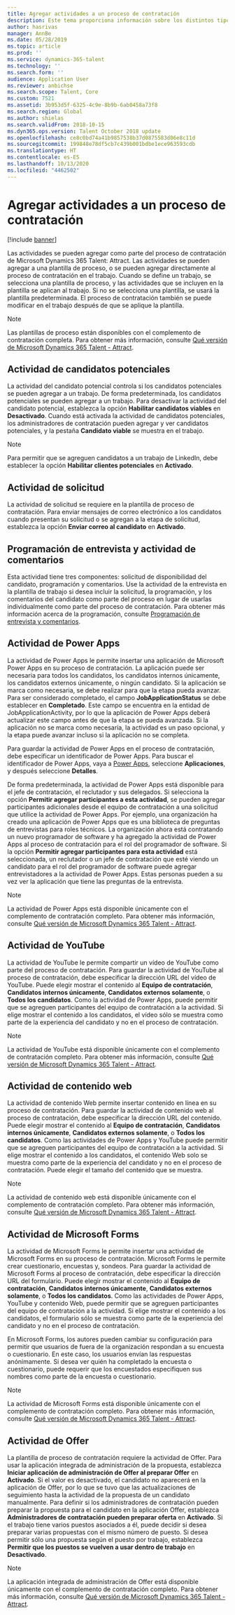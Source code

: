```yaml
---
title: Agregar actividades a un proceso de contratación
description: Este tema proporciona información sobre los distintos tipos de actividades que se pueden agregar a un proceso de contratación en Microsoft Dynamics 365 Talent - Attract.
author: hasrivas
manager: AnnBe
ms.date: 05/28/2019
ms.topic: article
ms.prod: ''
ms.service: dynamics-365-talent
ms.technology: ''
ms.search.form: ''
audience: Application User
ms.reviewer: anbichse
ms.search.scope: Talent, Core
ms.custom: 7521
ms.assetid: 3b953d5f-6325-4c9e-8b9b-6ab0458a73f8
ms.search.region: Global
ms.author: shielas
ms.search.validFrom: 2018-10-15
ms.dyn365.ops.version: Talent October 2018 update
ms.openlocfilehash: ce8c0bd74a41b9857538b37d0875583d06e8c11d
ms.sourcegitcommit: 199848e78df5cb7c439b001bdbe1ece963593cdb
ms.translationtype: HT
ms.contentlocale: es-ES
ms.lasthandoff: 10/13/2020
ms.locfileid: "4462502"
---
```

# <a name="add-activities-to-a-hiring-process"></a>Agregar actividades a un proceso de contratación

[!include [banner](includes/banner.md)]

Las actividades se pueden agregar como parte del proceso de contratación de Microsoft Dynamics 365 Talent: Attract. Las actividades se pueden agregar a una plantilla de proceso, o se pueden agregar directamente al proceso de contratación en el trabajo. Cuando se define un trabajo, se selecciona una plantilla de proceso, y las actividades que se incluyen en la plantilla se aplican al trabajo. Si no se selecciona una plantilla, se usará la plantilla predeterminada. El proceso de contratación también se puede modificar en el trabajo después de que se aplique la plantilla.

> [!NOTE] 
> Las plantillas de proceso están disponibles con el complemento de contratación completa. Para obtener más información, consulte [Qué versión de Microsoft Dynamics 365 Talent - Attract](./attract-comprehensive-hiring.md).

## <a name="prospect-activity"></a>Actividad de candidatos potenciales

La actividad del candidato potencial controla si los candidatos potenciales se pueden agregar a un trabajo. De forma predeterminada, los candidatos potenciales se pueden agregar a un trabajo. Para desactivar la actividad del candidato potencial, establezca la opción **Habilitar candidatos viables** en **Desactivado**. Cuando está activada la actividad de candidatos potenciales, los administradores de contratación pueden agregar y ver candidatos potenciales, y la pestaña **Candidato viable** se muestra en el trabajo.

> [!NOTE]
> Para permitir que se agreguen candidatos a un trabajo de LinkedIn, debe establecer la opción **Habilitar clientes potenciales** en **Activado**.

## <a name="application-activity"></a>Actividad de solicitud

La actividad de solicitud se requiere en la plantilla de proceso de contratación. Para enviar mensajes de correo electrónico a los candidatos cuando presentan su solicitud o se agregan a la etapa de solicitud, establezca la opción **Enviar correo al candidato** en **Activado**.

## <a name="interview-schedule-and-feedback-activity"></a>Programación de entrevista y actividad de comentarios

Esta actividad tiene tres componentes: solicitud de disponibilidad del candidato, programación y comentarios. Use la actividad de la entrevista en la plantilla de trabajo si desea incluir la solicitud, la programación, y los comentarios del candidato como parte del proceso en lugar de usarlas individualmente como parte del proceso de contratación. Para obtener más información acerca de la programación, consulte [Programación de entrevista y comentarios](interview-scheduling-feedback.md).

## <a name="power-apps-activity"></a>Actividad de Power Apps

La actividad de Power Apps le permite insertar una aplicación de Microsoft Power Apps en su proceso de contratación. La aplicación puede ser necesaria para todos los candidatos, los candidatos internos únicamente, los candidatos externos únicamente, o ningún candidato. Si la aplicación se marca como necesaria, se debe realizar para que la etapa pueda avanzar. Para ser considerado completado, el campo **JobApplicationStatus** se debe establecer en **Completado**. Este campo se encuentra en la entidad de JobApplicationActivity, por lo que la aplicación de Power Apps deberá actualizar este campo antes de que la etapa se pueda avanzada. Si la aplicación no se marca como necesaria, la actividad es un paso opcional, y la etapa puede avanzar incluso si la aplicación no se completa.

Para guardar la actividad de Power Apps en el proceso de contratación, debe especificar un identificador de Power Apps. Para buscar el identificador de Power Apps, vaya a [Power Apps](https://web.powerapps.com), seleccione **Aplicaciones**, y después seleccione **Detalles**.

De forma predeterminada, la actividad de Power Apps está disponible para el jefe de contratación, el reclutador y sus delegados. Si selecciona la opción **Permitir agregar participantes a esta actividad**, se pueden agregar participantes adicionales desde el equipo de contratación a una solicitud que utilice la actividad de Power Apps. Por ejemplo, una organización ha creado una aplicación de Power Apps que es una biblioteca de preguntas de entrevistas para roles técnicos. La organización ahora está contratando un nuevo programador de software y ha agregado la actividad de Power Apps al proceso de contratación para el rol del programador de software. Si la opción **Permitir agregar participantes para esta actividad** está seleccionada, un reclutador o un jefe de contratación que esté viendo un candidato para el rol del programador de software puede agregar entrevistadores a la actividad de Power Apps. Estas personas pueden a su vez ver la aplicación que tiene las preguntas de la entrevista.

> [!NOTE]
> La actividad de Power Apps está disponible únicamente con el complemento de contratación completo. Para obtener más información, consulte [Qué versión de Microsoft Dynamics 365 Talent - Attract](./attract-comprehensive-hiring.md).

## <a name="youtube-activity"></a>Actividad de YouTube

La actividad de YouTube le permite compartir un vídeo de YouTube como parte del proceso de contratación. Para guardar la actividad de YouTube al proceso de contratación, debe especificar la dirección URL del vídeo de YouTube. Puede elegir mostrar el contenido al **Equipo de contratación**, **Candidatos internos únicamente**, **Candidatos externos solamente**, o **Todos los candidatos**. Como la actividad de Power Apps, puede permitir que se agreguen participantes del equipo de contratación a la actividad. Si elige mostrar el contenido a los candidatos, el vídeo sólo se muestra como parte de la experiencia del candidato y no en el proceso de contratación.

> [!NOTE]
> La actividad de YouTube está disponible únicamente con el complemento de contratación completo. Para obtener más información, consulte [Qué versión de Microsoft Dynamics 365 Talent - Attract](./attract-comprehensive-hiring.md).

## <a name="web-content-activity"></a>Actividad de contenido web

La actividad de contenido Web permite insertar contenido en línea en su proceso de contratación. Para guardar la actividad de contenido web al proceso de contratación, debe especificar la dirección URL del contenido. Puede elegir mostrar el contenido al **Equipo de contratación**, **Candidatos internos únicamente**, **Candidatos externos solamente**, o **Todos los candidatos**. Como las actividades de Power Apps y YouTube puede permitir que se agreguen participantes del equipo de contratación a la actividad. Si elige mostrar el contenido a los candidatos, el contenido Web solo se muestra como parte de la experiencia del candidato y no en el proceso de contratación. Puede elegir el tamaño del contenido que se muestra.

> [!NOTE]
> La actividad de contenido web está disponible únicamente con el complemento de contratación completo. Para obtener más información, consulte [Qué versión de Microsoft Dynamics 365 Talent - Attract](./attract-comprehensive-hiring.md).

## <a name="microsoft-forms-activity"></a>Actividad de Microsoft Forms

La actividad de Microsoft Forms le permite insertar una actividad de Microsoft Forms en su proceso de contratación. Microsoft Forms le permite crear cuestionario, encuestas y, sondeos. Para guardar la actividad de Microsoft Forms al proceso de contratación, debe especificar la dirección URL del formulario. Puede elegir mostrar el contenido al **Equipo de contratación**, **Candidatos internos únicamente**, **Candidatos externos solamente**, o **Todos los candidatos**. Como las actividades de Power Apps, YouTube y contenido Web, puede permitir que se agreguen participantes del equipo de contratación a la actividad. Si elige mostrar el contenido a los candidatos, el formulario sólo se muestra como parte de la experiencia del candidato y no en el proceso de contratación.

En Microsoft Forms, los autores pueden cambiar su configuración para permitir que usuarios de fuera de la organización respondan a su encuesta o cuestionario. En este caso, los usuarios envían las respuestas anónimamente. Si desea ver quién ha completado la encuesta o cuestionario, puede requerir que los encuestados especifiquen sus nombres como parte de la encuesta o cuestionario.

> [!NOTE]
> La actividad de Microsoft Forms está disponible únicamente con el complemento de contratación completo. Para obtener más información, consulte [Qué versión de Microsoft Dynamics 365 Talent - Attract](./attract-comprehensive-hiring.md).

## <a name="offer-activity"></a>Actividad de Offer

La plantilla de proceso de contratación requiere la actividad de Offer. Para usar la aplicación integrada de administración de la propuesta, establezca **Iniciar aplicación de administración de Offer al preparar Offer** en **Activado**. Si el valor es desactivado, el candidato no aparecerá en la aplicación de Offer, por lo que se tuvo que las actualizaciones de seguimiento hasta la actividad de la propuesta de un candidato manualmente. Para definir si los administradores de contratación pueden preparar la propuesta para el candidato en la aplicación Offer, establezca **Administradores de contratación pueden preparar oferta** en **Activado**. Si el trabajo tiene varios puestos asociados a él, puede decidir si desea preparar varias propuestas con el mismo número de puesto. Si desea permitir sólo una propuesta según el puesto por trabajo, establezca **Permitir que los puestos se vuelven a usar dentro de trabajo** en **Desactivado**.

> [!NOTE]
> La aplicación integrada de administración de Offer está disponible únicamente con el complemento de contratación completo. Para obtener más información, consulte [Qué versión de Microsoft Dynamics 365 Talent - Attract](./attract-comprehensive-hiring.md).


